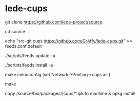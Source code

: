 # lede-cups

git clone https://github.com/lede-project/source

cd source

echo "src-git cups https://github.com/Gr4ffy/lede-cups.git" >> feeds.conf.default

./scripts/feeds update -a

./scripts/feeds install -a

make menuconfig (set Network->Printing->cups as <M>)

make

copy /source/bin/packages/<arch>/cups/*.ipk to machine & opkg install 
